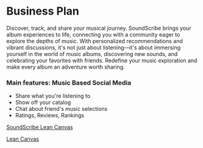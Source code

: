 # Business Plan

Discover, track, and share your musical journey. SoundScribe brings your album experiences to life, connecting you with a community eager to explore the depths of music. With personalized recommendations and vibrant discussions, it's not just about listening—it's about immersing yourself in the world of music albums, discovering new sounds, and celebrating your favorites with friends. Redefine your music exploration and make every album an adventure worth sharing. 

### Main features: Music Based Social Media
- Share what you're listening to
- Show off your catalog
- Chat about friend's music selections
- Ratings, Reviews, Rankings


[SoundScribe Lean Canvas](https://docs.google.com/presentation/d/1n_bAOreVr9zzXNRgsjZdQg4N46Zu2GjYBsJhzwVmBwo/edit?usp=sharing)

[Lean Canvas](https://www.leanfoundry.com/tools/lean-canvas)
